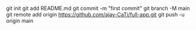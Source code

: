 #

git init
git add README.md
git commit -m "first commit"
git branch -M main
git remote add origin https://github.com/ajay-CaTi/full-app.git
git push -u origin main
